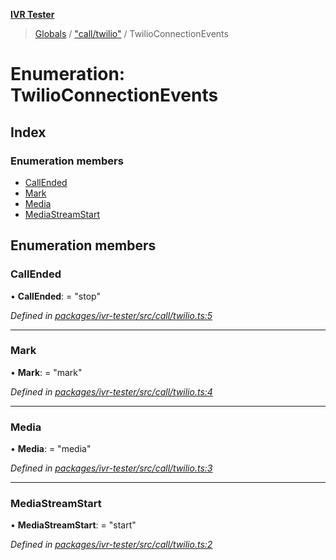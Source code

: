 **[IVR Tester](../README.md)**

> [Globals](../README.md) / ["call/twilio"](../modules/_call_twilio_.md) / TwilioConnectionEvents

# Enumeration: TwilioConnectionEvents

## Index

### Enumeration members

* [CallEnded](_call_twilio_.twilioconnectionevents.md#callended)
* [Mark](_call_twilio_.twilioconnectionevents.md#mark)
* [Media](_call_twilio_.twilioconnectionevents.md#media)
* [MediaStreamStart](_call_twilio_.twilioconnectionevents.md#mediastreamstart)

## Enumeration members

### CallEnded

•  **CallEnded**:  = "stop"

*Defined in [packages/ivr-tester/src/call/twilio.ts:5](https://github.com/SketchingDev/ivr-tester/blob/cff7065/packages/ivr-tester/src/call/twilio.ts#L5)*

___

### Mark

•  **Mark**:  = "mark"

*Defined in [packages/ivr-tester/src/call/twilio.ts:4](https://github.com/SketchingDev/ivr-tester/blob/cff7065/packages/ivr-tester/src/call/twilio.ts#L4)*

___

### Media

•  **Media**:  = "media"

*Defined in [packages/ivr-tester/src/call/twilio.ts:3](https://github.com/SketchingDev/ivr-tester/blob/cff7065/packages/ivr-tester/src/call/twilio.ts#L3)*

___

### MediaStreamStart

•  **MediaStreamStart**:  = "start"

*Defined in [packages/ivr-tester/src/call/twilio.ts:2](https://github.com/SketchingDev/ivr-tester/blob/cff7065/packages/ivr-tester/src/call/twilio.ts#L2)*

